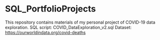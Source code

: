 # SQL_PortfolioProjects
This repository contains materials of my personal project of COVID-19 data exploration. 
SQL script: COVID_DataExploration_v2.sql
Dataset: https://ourworldindata.org/covid-deaths
